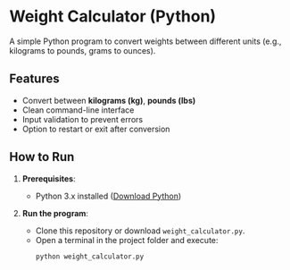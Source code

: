 # Weight Calculator (Python)

A simple Python program to convert weights between different units (e.g., kilograms to pounds, grams to ounces).

## Features
- Convert between **kilograms (kg)**, **pounds (lbs)**
- Clean command-line interface
- Input validation to prevent errors
- Option to restart or exit after conversion

## How to Run
1. **Prerequisites**:  
   - Python 3.x installed ([Download Python](https://www.python.org/downloads/))  

2. **Run the program**:  
   - Clone this repository or download `weight_calculator.py`.  
   - Open a terminal in the project folder and execute:  
     ```bash
     python weight_calculator.py
     ```
